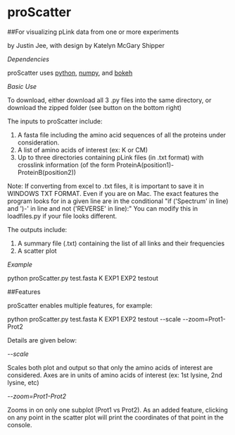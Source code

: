 # proScatter

##For visualizing pLink data from one or more experiments

by Justin Jee, with design by Katelyn McGary Shipper

*Dependencies*

proScatter uses [python](https://www.python.org/downloads/), [numpy](http://www.numpy.org/), and [bokeh](http://bokeh.pydata.org/en/latest/index.html)

*Basic Use*

To download, either download all 3 .py files into the same directory, or download the zipped folder (see button on the bottom right) 

The inputs to proScatter include:

1.   A fasta file including the amino acid sequences of all the proteins under consideration.
2.   A list of amino acids of interest (ex: K or CM)
3.   Up to three directories containing pLink files (in .txt format) with crosslink information (of the form ProteinA(position1)-ProteinB(position2))

Note: If converting from excel to .txt files, it is important to save it in WINDOWS TXT FORMAT. Even if you are on Mac. 
The exact features the program looks for in a given line are in the conditional "if ('Spectrum' in line) and ')-' in line and not ('REVERSE' in line):"
You can modify this in loadfiles.py if your file looks different.

The outputs include:

1.   A summary file (.txt) containing the list of all links and their frequencies
2.   A scatter plot

*Example*

python proScatter.py test.fasta K EXP1 EXP2 testout

##Features

proScatter enables multiple features, for example:

python proScatter.py test.fasta K EXP1 EXP2 testout --scale --zoom=Prot1-Prot2

Details are given below:

*--scale*

Scales both plot and output so that only the amino acids of interest are considered. Axes are in units of amino acids of interest (ex: 1st lysine, 2nd lysine, etc)

*--zoom=Prot1-Prot2*

Zooms in on only one subplot (Prot1 vs Prot2). As an added feature, clicking on any point in the scatter plot will print the coordinates of that point in the console.

